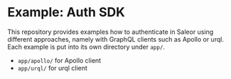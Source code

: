 # Example: Auth SDK

This repository provides examples how to authenticate in Saleor using different approaches, namely with GraphQL clients such as Apollo or urql. Each example is put into its own directory under `app/`.

- `app/apollo/` for Apollo client
- `app/urql/` for urql client
